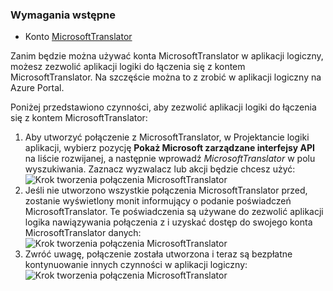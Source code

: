 ### <a name="prerequisites"></a>Wymagania wstępne

- Konto [MicrosoftTranslator](https://www.microsoft.com/translator)  


Zanim będzie można używać konta MicrosoftTranslator w aplikacji logiczny, możesz zezwolić aplikacji logiki do łączenia się z kontem MicrosoftTranslator. Na szczęście można to z zrobić w aplikacji logiczny na Azure Portal.  

Poniżej przedstawiono czynności, aby zezwolić aplikacji logiki do łączenia się z kontem MicrosoftTranslator:  
1. Aby utworzyć połączenie z MicrosoftTranslator, w Projektancie logiki aplikacji, wybierz pozycję **Pokaż Microsoft zarządzane interfejsy API** na liście rozwijanej, a następnie wprowadź *MicrosoftTranslator* w polu wyszukiwania. Zaznacz wyzwalacz lub akcji będzie chcesz użyć:  
![Krok tworzenia połączenia MicrosoftTranslator](./media/connectors-create-api-microsofttranslator/microsofttranslator-1.png)  
2. Jeśli nie utworzono wszystkie połączenia MicrosoftTranslator przed, zostanie wyświetlony monit informujący o podanie poświadczeń MicrosoftTranslator. Te poświadczenia są używane do zezwolić aplikacji logika nawiązywania połączenia z i uzyskać dostęp do swojego konta MicrosoftTranslator danych:  
![Krok tworzenia połączenia MicrosoftTranslator](./media/connectors-create-api-microsofttranslator/microsofttranslator-2.png)  
3. Zwróć uwagę, połączenie została utworzona i teraz są bezpłatne kontynuowanie innych czynności w aplikacji logiczny:  
 ![Krok tworzenia połączenia MicrosoftTranslator](./media/connectors-create-api-microsofttranslator/microsofttranslator-3.png)  
